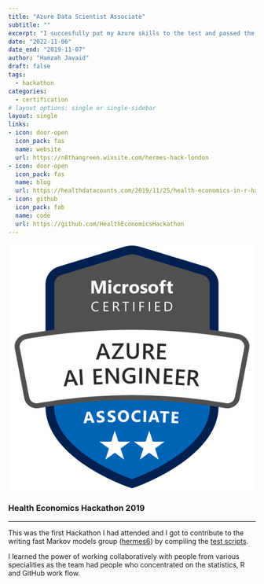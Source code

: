 ```yaml
---
title: "Azure Data Scientist Associate"
subtitle: ""
excerpt: "I succesfully put my Azure skills to the test and passed the Data Scientist Associate exam."
date: "2022-11-06"
date_end: "2019-11-07"
author: "Hamzah Javaid"
draft: false
tags:
  - hackathon
categories:
  - certification
# layout options: single or single-sidebar
layout: single
links:
- icon: door-open
  icon_pack: fas
  name: website
  url: https://n8thangreen.wixsite.com/hermes-hack-london
- icon: door-open
  icon_pack: fas
  name: blog
  url: https://healthdatacounts.com/2019/11/25/health-economics-in-r-hackathon/
- icon: github
  icon_pack: fab
  name: code
  url: https://github.com/HealthEconomicsHackathon
---
```


![Azure AI Engineer Associate](image.png)

### Health Economics Hackathon 2019
---

This was the first Hackathon I had attended and I got to contribute to the writing fast Markov models group ([hermes6](https://github.com/HealthEconomicsHackathon/hermes6)) by compiling the [test scripts](https://github.com/HealthEconomicsHackathon/hermes6/tree/master/scripts).

I learned the power of working collaboratively with people from various specialities as the team had people who concentrated on the statistics, R and GitHub work flow. 
